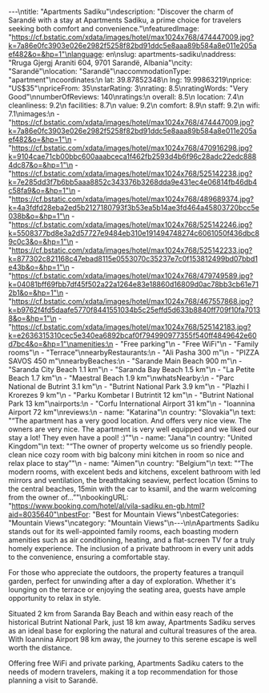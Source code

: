 ---\ntitle: "Apartments Sadiku"\ndescription: "Discover the charm of Sarandë with a stay at Apartments Sadiku, a prime choice for travelers seeking both comfort and convenience."\nfeaturedImage: "https://cf.bstatic.com/xdata/images/hotel/max1024x768/474447009.jpg?k=7a86e0fc3903e026e2982f5258f82bd91ddc5e8aaa89b584a8e011e205aef482&o=&hp=1"\nlanguage: en\nslug: apartments-sadiku\naddress: "Rruga Gjergj Araniti 604, 9701 Sarandë, Albania"\ncity: "Sarandë"\nlocation: "Sarandë"\naccommodationType: "apartment"\ncoordinates:\n  lat: 39.87852348\n  lng: 19.99863219\nprice: "US$35"\npriceFrom: 35\nstarRating: 3\nrating: 8.5\nratingWords: "Very Good"\nnumberOfReviews: 140\nratings:\n  overall: 8.5\n  location: 7.4\n  cleanliness: 9.2\n  facilities: 8.7\n  value: 9.2\n  comfort: 8.9\n  staff: 9.2\n  wifi: 7.1\nimages:\n  - "https://cf.bstatic.com/xdata/images/hotel/max1024x768/474447009.jpg?k=7a86e0fc3903e026e2982f5258f82bd91ddc5e8aaa89b584a8e011e205aef482&o=&hp=1"\n  - "https://cf.bstatic.com/xdata/images/hotel/max1024x768/470916298.jpg?k=9104cae71cb00bbc600aaabceca1f462fb2593d4b6f96c28adc22edc8884dc87&o=&hp=1"\n  - "https://cf.bstatic.com/xdata/images/hotel/max1024x768/525142238.jpg?k=7e285dd3f7b6bb5aaa8852c343376b3268dda9e431ec4e06814fb46db4c58fa9&o=&hp=1"\n  - "https://cf.bstatic.com/xdata/images/hotel/max1024x768/489689374.jpg?k=4a3fdfd28eba2ed5b2127180793f3b53ea5b14ae3fd464a45803720bcc5e038b&o=&hp=1"\n  - "https://cf.bstatic.com/xdata/images/hotel/max1024x768/525142246.jpg?k=5508377bd8e3a2d57727e9484eb310e191494748274c6061050f436dbc89c0c3&o=&hp=1"\n  - "https://cf.bstatic.com/xdata/images/hotel/max1024x768/525142233.jpg?k=877302c821168c47ebad8115e0553070c35237e7c0f153812499bd07bbd1e43b&o=&hp=1"\n  - "https://cf.bstatic.com/xdata/images/hotel/max1024x768/479749589.jpg?k=04081bff69fbb7df45f502a22a1264e83e18860d16809d0ac78bb3cb61e712b1&o=&hp=1"\n  - "https://cf.bstatic.com/xdata/images/hotel/max1024x768/467557868.jpg?k=b9762f4fd5daafe5770f8441551034b5c25effd5d633b8840ff709f10fa70138&o=&hp=1"\n  - "https://cf.bstatic.com/xdata/images/hotel/max1024x768/525142183.jpg?k=e2636315310cec5e340ea6892bcaf0f794990977355f540ff4849642e60d7bc4&o=&hp=1"\namenities:\n  - "Free parking"\n  - "Free WiFi"\n  - "Family rooms"\n  - "Terrace"\nnearbyRestaurants:\n  - "Ali Pasha 300 m"\n  - "PIZZA SAVOS 450 m"\nnearbyBeaches:\n  - "Sarande Main Beach 900 m"\n  - "Saranda City Beach 1.1 km"\n  - "Saranda Bay Beach 1.5 km"\n  - "La Petite Beach 1.7 km"\n  - "Maestral Beach 1.9 km"\nwhatsNearby:\n  - "Parc National de Butrint 3.1 km"\n  - "Butrint National Park 3.9 km"\n  - "Plazhi I Krorezes 9 km"\n  - "Parku Kombetar I Butrintit 12 km"\n  - "Butrint National Park 13 km"\nairports:\n  - "Corfu International Airport 31 km"\n  - "Ioannina Airport 72 km"\nreviews:\n  - name: "Katarina"\n    country: "Slovakia"\n    text: "“The apartment has a very good location. And offers very nice view. The owners are very nice. The apartment is very well equipped and we liked our stay a lot! They even have a pool! :)”"\n  - name: "Jana"\n    country: "United Kingdom"\n    text: "“The owner of property welcome us so friendly people. clean nice cozy room with big balcony mini kitchen in room so nice and relax place to stay”"\n  - name: "Aimen"\n    country: "Belgium"\n    text: "“The modern rooms, with excelent beds and kitchens, excelent bathroom with led mirrors and ventilation, the breathtaking seaview, perfect location (5mins to the central beaches, 15min with the car to ksamil, and the warm welcoming from the owner of...”"\nbookingURL: "https://www.booking.com/hotel/al/vila-sadiku.en-gb.html?aid=8035640"\nbestFor: "Best for Mountain Views"\nbestCategories: "Mountain Views"\ncategory: "Mountain Views"\n---\n\nApartments Sadiku stands out for its well-appointed family rooms, each boasting modern amenities such as air conditioning, heating, and a flat-screen TV for a truly homely experience. The inclusion of a private bathroom in every unit adds to the convenience, ensuring a comfortable stay.

For those who appreciate the outdoors, the property features a tranquil garden, perfect for unwinding after a day of exploration. Whether it's lounging on the terrace or enjoying the seating area, guests have ample opportunity to relax in style.

Situated 2 km from Saranda Bay Beach and within easy reach of the historical Butrint National Park, just 18 km away, Apartments Sadiku serves as an ideal base for exploring the natural and cultural treasures of the area. With Ioannina Airport 98 km away, the journey to this serene escape is well worth the distance.

Offering free WiFi and private parking, Apartments Sadiku caters to the needs of modern travelers, making it a top recommendation for those planning a visit to Sarandë.